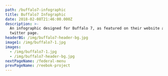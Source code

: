 ```yaml
---
path: /buffalo7-infographic
title: Buffalo7 Infographic
date: 2018-02-08T21:46:00.000Z
description: >-
  An infographic designed for Buffalo 7, as featured on their website and
  twitter page.
headerBG: /img/buffalo7-header-bg.jpg
image1: /img/buffalo7-1.jpg
images:
  - /img/buffalo7-1.jpg
  - /img/buffalo7-header-bg.jpg
nextPageName: /federal-menu
prevPageName: /reebok-project
---
```


